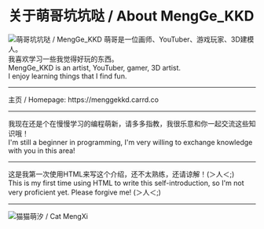 <!---
MengGeKKD233/MengGeKKD233 is a ✨ special ✨ repository because its `README.md` (this file) appears on your GitHub profile.
You can click the Preview link to take a look at your changes.
--->
<h1> 关于萌哥坑坑哒 / About MengGe_KKD </h1>
<img src="https://64.media.tumblr.com/5f77ffed067e053d535b556f4a784e11/c2552724a117b8ce-74/s1280x1920/c0083560245d1bc93a46119523736d16fb0611cf.pnj" alt="萌哥坑坑哒 / MengGe_KKD" />
<body>萌哥是一位画师、YouTuber、游戏玩家、3D建模人。 </br> 我喜欢学习一些我觉得好玩的东西。</body>
</br>
<body>MengGe_KKD is an artist, YouTuber, gamer, 3D artist. </br> I enjoy learning things that I find fun.</body>
</br>
<hr>
<body> 主页 / Homepage: <link> https://menggekkd.carrd.co </link> </body>
</br>
<hr>
<body> 我现在还是个在慢慢学习的编程萌新，请多多指教，我很乐意和你一起交流这些知识哦！ </br> I'm still a beginner in programming, I'm very willing to exchange knowledge with you in this area! </body>
</br>
<hr>
<body> 这是我第一次使用HTML来写这个介绍，还不太熟练，还请谅解！(＞人＜;) </br> This is my first time using HTML to write this self-introduction, so I'm not very proficient yet. Please forgive me! (＞人＜;) </body>
</br>
<hr>
<img src="https://cdna.artstation.com/p/assets/images/images/074/385/178/large/mengge_kkd-mask-groupso.jpg?1711965369" alt="猫猫萌汐 / Cat MengXi">
